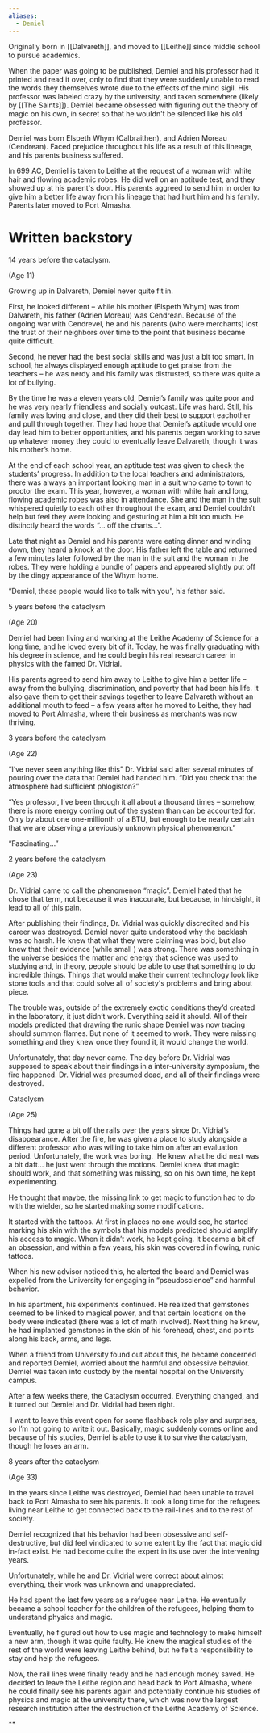 ```yaml
---
aliases:
  - Demiel
---
```

Originally born in [[Dalvareth]], and moved to [[Leithe]] since middle school to pursue academics.

When the paper was going to be published, Demiel and his professor had it printed and read it over, only to find that they were suddenly unable to read the words they themselves wrote due to the effects of the mind sigil. His professor was labeled crazy by the university, and taken somewhere (likely by [[The Saints]]). Demiel became obsessed with figuring out the theory of magic on his own, in secret so that he wouldn't be silenced like his old professor.

Demiel was born Elspeth Whym (Calbraithen), and Adrien Moreau (Cendrean). Faced prejudice throughout his life as a result of this lineage, and his parents business suffered.

In 699 AC, Demiel is taken to Leithe at the request of a woman with white hair and flowing academic robes. He did well on an aptitude test, and they showed up at his parent's door. His parents aggreed to send him in order to give him a better life away from his lineage that had hurt him and his family. Parents later moved to Port Almasha.
# Written backstory

14 years before the cataclysm.

(Age 11)

Growing up in Dalvareth, Demiel never quite fit in.

First, he looked different – while his mother (Elspeth Whym) was from Dalvareth, his father (Adrien Moreau) was Cendrean. Because of the ongoing war with Cendrevel, he and his parents (who were merchants) lost the trust of their neighbors over time to the point that business became quite difficult.

Second, he never had the best social skills and was just a bit too smart. In school, he always displayed enough aptitude to get praise from the teachers – he was nerdy and his family was distrusted, so there was quite a lot of bullying.

By the time he was a eleven years old, Demiel’s family was quite poor and he was very nearly friendless and socially outcast. Life was hard. Still, his family was loving and close, and they did their best to support eachother and pull through together. They had hope that Demiel’s aptitude would one day lead him to better opportunities, and his parents began working to save up whatever money they could to eventually leave Dalvareth, though it was his mother’s home.

At the end of each school year, an aptitude test was given to check the students’ progress. In addition to the local teachers and administrators, there was always an important looking man in a suit who came to town to proctor the exam. This year, however, a woman with white hair and long, flowing academic robes was also in attendance. She and the man in the suit whispered quietly to each other throughout the exam, and Demiel couldn’t help but feel they were looking and gesturing at him a bit too much. He distinctly heard the words “… off the charts…”.

Late that night as Demiel and his parents were eating dinner and winding down, they heard a knock at the door. His father left the table and returned a few minutes later followed by the man in the suit and the woman in the robes. They were holding a bundle of papers and appeared slightly put off by the dingy appearance of the Whym home.

“Demiel, these people would like to talk with you”, his father said.

5 years before the cataclysm 

(Age 20)

Demiel had been living and working at the Leithe Academy of Science for a long time, and he loved every bit of it. Today, he was finally graduating with his degree in science, and he could begin his real research career in physics with the famed Dr. Vidrial.

His parents agreed to send him away to Leithe to give him a better life – away from the bullying, discrimination, and poverty that had been his life. It also gave them to get their savings together to leave Dalvareth without an additional mouth to feed – a few years after he moved to Leithe, they had moved to Port Almasha, where their business as merchants was now thriving.

3 years before the cataclysm

(Age 22)

“I’ve never seen anything like this” Dr. Vidrial said after several minutes of pouring over the data that Demiel had handed him. “Did you check that the atmosphere had sufficient phlogiston?”

“Yes professor, I’ve been through it all about a thousand times – somehow, there is more energy coming out of the system than can be accounted for. Only by about one one-millionth of a BTU, but enough to be nearly certain that we are observing a previously unknown physical phenomenon.”

“Fascinating…”

2 years before the cataclysm

(Age 23)

Dr. Vidrial came to call the phenomenon “magic”. Demiel hated that he chose that term, not because it was inaccurate, but because, in hindsight, it lead to all of this pain.

After publishing their findings, Dr. Vidrial was quickly discredited and his career was destroyed. Demiel never quite understood why the backlash was so harsh. He knew that what they were claiming was bold, but also knew that their evidence (while small ) was strong. There was something in the universe besides the matter and energy that science was used to studying and, in theory, people should be able to use that something to do incredible things. Things that would make their current technology look like stone tools and that could solve all of society's problems and bring about piece.

The trouble was, outside of the extremely exotic conditions they’d created in the laboratory, it just didn’t work. Everything said it should. All of their models predicted that drawing the runic shape Demiel was now tracing should summon flames. But none of it seemed to work. They were missing something and they knew once they found it, it would change the world.

Unfortunately, that day never came. The day before Dr. Vidrial was supposed to speak about their findings in a inter-university symposium, the fire happened. Dr. Vidrial was presumed dead, and all of their findings were destroyed.

Cataclysm

(Age 25)

Things had gone a bit off the rails over the years since Dr. Vidrial’s disappearance. After the fire, he was given a place to study alongside a different professor who was willing to take him on after an evaluation period. Unfortunately, the work was boring.  He knew what he did next was a bit daft… he just went through the motions. Demiel knew that magic should work, and that something was missing, so on his own time, he kept experimenting.

He thought that maybe, the missing link to get magic to function had to do with the wielder, so he started making some modifications.

It started with the tattoos. At first in places no one would see, he started marking his skin with the symbols that his models predicted should amplify his access to magic. When it didn’t work, he kept going. It became a bit of an obsession, and within a few years, his skin was covered in flowing, runic tattoos. 

When his new advisor noticed this, he alerted the board and Demiel was expelled from the University for engaging in “pseudoscience” and harmful behavior.

In his apartment, his experiments continued. He realized that gemstones seemed to be linked to magical power, and that certain locations on the body were indicated (there was a lot of math involved). Next thing he knew, he had implanted gemstones in the skin of his forehead, chest, and points along his back, arms, and legs.

When a friend from University found out about this, he became concerned and reported Demiel, worried about the harmful and obsessive behavior. Demiel was taken into custody by the mental hospital on the University campus.

After a few weeks there, the Cataclysm occurred. Everything changed, and it turned out Demiel and Dr. Vidrial had been right.

 I want to leave this event open for some flashback role play and surprises, so I’m not going to write it out. Basically, magic suddenly comes online and because of his studies, Demiel is able to use it to survive the cataclysm, though he loses an arm.

8 years after the cataclysm

(Age 33)

In the years since Leithe was destroyed, Demiel had been unable to travel back to Port Almasha to see his parents. It took a long time for the refugees living near Leithe to get connected back to the rail-lines and to the rest of society.

Demiel recognized that his behavior had been obsessive and self-destructive, but did feel vindicated to some extent by the fact that magic did in-fact exist. He had become quite the expert in its use over the intervening years.

Unfortunately, while he and Dr. Vidrial were correct about almost everything, their work was unknown and unappreciated. 

He had spent the last few years as a refugee near Leithe. He eventually became a school teacher for the children of the refugees, helping them to understand physics and magic.

Eventually, he figured out how to use magic and technology to make himself a new arm, though it was quite faulty. He knew the magical studies of the rest of the world were leaving Leithe behind, but he felt a responsibility to stay and help the refugees.

Now, the rail lines were finally ready and he had enough money saved. He decided to leave the Leithe region and head back to Port Almasha, where he could finally see his parents again and potentially continue his studies of physics and magic at the university there, which was now the largest research institution after the destruction of the Leithe Academy of Science.

**
